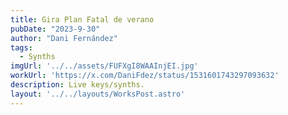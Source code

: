 ```yaml
---
title: Gira Plan Fatal de verano
pubDate: "2023-9-30"
author: "Dani Fernández"
tags:
  - Synths
imgUrl: '../../assets/FUFXgI8WAAInjEI.jpg'
workUrl: 'https://x.com/DaniFdez/status/1531601743297093632'
description: Live keys/synths.
layout: '../../layouts/WorksPost.astro'
---
```


